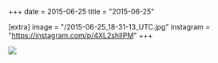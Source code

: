 +++
date = 2015-06-25
title = "2015-06-25"

[extra]
image = "/2015-06-25_18-31-13_UTC.jpg"
instagram = "https://instagram.com/p/4XL2shIIPM"
+++

<img src="/2015-06-25_18-31-13_UTC.jpg" />

